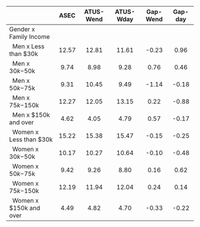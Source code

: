 
|                      |         ASEC |    ATUS-Wend |    ATUS-Wday |     Gap-Wend |      Gap-day |
| -------------------- | :----------: | :----------: | :----------: | :----------: | :----------: |
| Gender x Family Income |              |              |              |              |              |
| &nbsp;&nbsp;Men x Less than $30k |        12.57 |        12.81 |        11.61 |        -0.23 |         0.96 |
| &nbsp;&nbsp;Men x $30k-$50k |         9.74 |         8.98 |         9.28 |         0.76 |         0.46 |
| &nbsp;&nbsp;Men x $50k-$75k |         9.31 |        10.45 |         9.49 |        -1.14 |        -0.18 |
| &nbsp;&nbsp;Men x $75k-$150k |        12.27 |        12.05 |        13.15 |         0.22 |        -0.88 |
| &nbsp;&nbsp;Men x $150k and over |         4.62 |         4.05 |         4.79 |         0.57 |        -0.17 |
| &nbsp;&nbsp;Women x Less than $30k |        15.22 |        15.38 |        15.47 |        -0.15 |        -0.25 |
| &nbsp;&nbsp;Women x $30k-$50k |        10.17 |        10.27 |        10.64 |        -0.10 |        -0.48 |
| &nbsp;&nbsp;Women x $50k-$75k |         9.42 |         9.26 |         8.80 |         0.16 |         0.62 |
| &nbsp;&nbsp;Women x $75k-$150k |        12.19 |        11.94 |        12.04 |         0.24 |         0.14 |
| &nbsp;&nbsp;Women x $150k and over |         4.49 |         4.82 |         4.70 |        -0.33 |        -0.22 |

